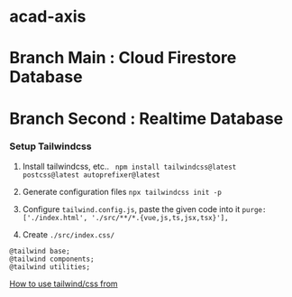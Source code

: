 # acad-axis

# Branch Main : Cloud Firestore Database

# Branch Second : Realtime Database

### Setup Tailwindcss

1. Install tailwindcss, etc..
   ` npm install tailwindcss@latest postcss@latest autoprefixer@latest`

2. Generate configuration files
   `npx tailwindcss init -p`

3. Configure `tailwind.config.js`, paste the given code into it
   `purge: ['./index.html', './src/**/*.{vue,js,ts,jsx,tsx}'],`

4. Create `./src/index.css/`

```
@tailwind base;
@tailwind components;
@tailwind utilities;
```

[How to use tailwind/css from]('https://www.educative.io/answers/how-to-use-the-form-plugin-in-tailwind-css')
